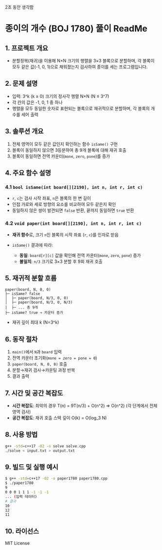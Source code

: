 2초 동안 생각함


# 종이의 개수 (BOJ 1780) 풀이 ReadMe

## 1. 프로젝트 개요

* 분할정복(재귀)을 이용해 N×N 크기의 행렬을 3×3 블록으로 분할하며, 각 블록이 모두 같은 값(-1, 0, 1)으로 채워졌는지 검사하여 종이를 세는 프로그램입니다.

## 2. 문제 설명

* 입력: 3^k (k ≥ 0) 크기의 정사각 행렬 N×N (N ≤ 3^7)
* 각 칸의 값은 -1, 0, 1 중 하나
* 행렬을 모두 동일한 숫자로 표현되는 블록으로 재귀적으로 분할하며, 각 블록의 개수를 세어 출력

## 3. 솔루션 개요

1. 전체 영역이 모두 같은 값인지 확인하는 함수 `isSame()` 구현
2. 블록이 동일하지 않으면 3등분하여 총 9개 블록에 대해 재귀 호출
3. 블록이 동일하면 전역 카운터(`mone`, `zero`, `pone`)를 증가

## 4. 주요 함수 설명

### 4.1 `bool isSame(int board[][2190], int n, int r, int c)`

* `r`, `c`는 검사 시작 좌표, `n`은 블록의 한 변 길이
* 인접 가로와 세로 방향의 요소를 비교하여 모두 같은지 확인
* 동일하지 않은 쌍이 발견되면 `false` 반환, 끝까지 동일하면 `true` 반환

### 4.2 `void paper(int board[][2190], int n, int r, int c)`

* **재귀 함수**로, 크기 `n`인 블록의 시작 좌표 (`r`, `c`)를 인자로 받음
* `isSame()` 결과에 따라:

    * **동일**: `board[r][c]` 값을 확인해 전역 카운터(`mone`, `zero`, `pone`) 증가
    * **불일치**: `n/3` 크기로 3×3 분할 후 9회 재귀 호출

## 5. 재귀적 분할 흐름

```
paper(board, N, 0, 0)
├─ isSame? false
│  ├─ paper(board, N/3, 0, 0)
│  ├─ paper(board, N/3, 0, N/3)
│  ├─ ... 총 9개
├─ isSame? true → 카운터 증가
```

* 재귀 깊이 최대 k (N=3^k)

## 6. 동작 절차

1. `main()`에서 `N`과 `board` 입력
2. 전역 카운터 초기화(`mone = zero = pone = 0`)
3. `paper(board, N, 0, 0)` 호출
4. 분할→재귀 검사→카운팅 과정 반복
5. 결과 출력

## 7. 시간 및 공간 복잡도

* **시간 복잡도**: 최악의 경우 T(n) = 9T(n/3) + O(n^2) ⇒ O(n^2) (각 단계에서 전체 영역 검사)
* **공간 복잡도**: 재귀 호출 스택 깊이 O(k) = O(log\_3 N)

## 8. 사용 방법

```bash
g++ -std=c++17 -O2 -o solve solve.cpp
./solve < input.txt > output.txt
```

## 9. 빌드 및 실행 예시

```bash
$ g++ -std=c++17 -O2 -o paper1780 paper1780.cpp
$ ./paper1780
9
0 0 0 1 1 1 -1 -1 -1
... (입력 데이터)
# 결과
10
12
11
```

## 10. 라이선스

MIT License
